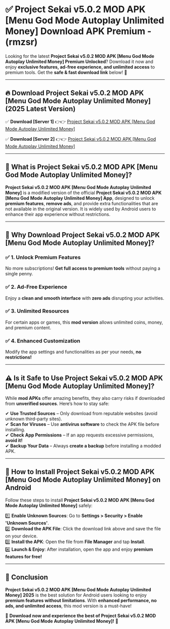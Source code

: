 
# ✅ Project Sekai v5.0.2 MOD APK [Menu God Mode Autoplay Unlimited Money] Download APK Premium -  (rmzsr) 

Looking for the latest **Project Sekai v5.0.2 MOD APK [Menu God Mode Autoplay Unlimited Money] Premium Unlocked**? Download it now and enjoy **exclusive features, ad-free experience, and unlimited access** to premium tools. Get the **safe & fast download link** below! 🚀

---

## 🔥 Download Project Sekai v5.0.2 MOD APK [Menu God Mode Autoplay Unlimited Money] (2025 Latest Version)

✅ **Download [Server 1]** 👉👉 [Project Sekai v5.0.2 MOD APK [Menu God Mode Autoplay Unlimited Money] ](https://apkcomod.com?title=Project_Sekai_v5.0.2_MOD_APK_[Menu_God_Mode_Autoplay_Unlimited_Money])  

✅ **Download [Server 2]** 👉👉 [Project Sekai v5.0.2 MOD APK [Menu God Mode Autoplay Unlimited Money] ](https://apkcomod.com?title=Project_Sekai_v5.0.2_MOD_APK_[Menu_God_Mode_Autoplay_Unlimited_Money])  


---

## 📌 What is Project Sekai v5.0.2 MOD APK [Menu God Mode Autoplay Unlimited Money]?

**Project Sekai v5.0.2 MOD APK [Menu God Mode Autoplay Unlimited Money]** is a modified version of the official **Project Sekai v5.0.2 MOD APK [Menu God Mode Autoplay Unlimited Money] App**, designed to unlock **premium features**, **remove ads**, and provide extra functionalities that are not available in the original version. It is widely used by Android users to enhance their app experience without restrictions.

---

## 🌟 Why Download Project Sekai v5.0.2 MOD APK [Menu God Mode Autoplay Unlimited Money]?

### ✅ 1. Unlock Premium Features
No more subscriptions! **Get full access to premium tools** without paying a single penny.

### ✅ 2. Ad-Free Experience
Enjoy a **clean and smooth interface** with **zero ads** disrupting your activities.

### ✅ 3. Unlimited Resources
For certain apps or games, this **mod version** allows unlimited coins, money, and premium content.

### ✅ 4. Enhanced Customization
Modify the app settings and functionalities as per your needs, **no restrictions!**

---

## ⚠️ Is it Safe to Use Project Sekai v5.0.2 MOD APK [Menu God Mode Autoplay Unlimited Money]?

While **mod APKs** offer amazing benefits, they also carry risks if downloaded from **unverified sources**. Here’s how to stay safe:

✔ **Use Trusted Sources** – Only download from reputable websites (avoid unknown third-party sites).  
✔ **Scan for Viruses** – Use **antivirus software** to check the APK file before installing.  
✔ **Check App Permissions** – If an app requests excessive permissions, **avoid it!**  
✔ **Backup Your Data** – Always **create a backup** before installing a modded APK.

---

## 📲 How to Install Project Sekai v5.0.2 MOD APK [Menu God Mode Autoplay Unlimited Money] on Android

Follow these steps to install **Project Sekai v5.0.2 MOD APK [Menu God Mode Autoplay Unlimited Money]** safely:

1️⃣ **Enable Unknown Sources**: Go to **Settings > Security > Enable 'Unknown Sources'**.  
2️⃣ **Download the APK File**: Click the download link above and save the file on your device.  
3️⃣ **Install the APK**: Open the file from **File Manager** and tap **Install**.  
4️⃣ **Launch & Enjoy**: After installation, open the app and enjoy **premium features for free!**

---

## 🚀 Conclusion

**Project Sekai v5.0.2 MOD APK [Menu God Mode Autoplay Unlimited Money] 2025** is the best solution for Android users looking to enjoy **premium features without limitations**. With **enhanced performance, no ads, and unlimited access**, this mod version is a must-have!

🔻 **Download now and experience the best of Project Sekai v5.0.2 MOD APK [Menu God Mode Autoplay Unlimited Money]!** 🔻

